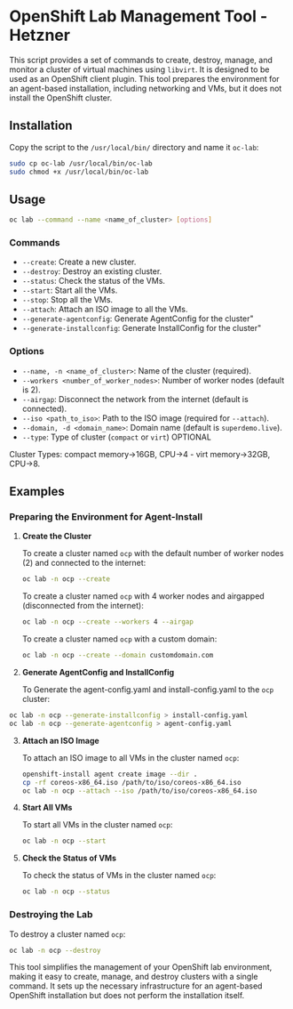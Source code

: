# OpenShift Lab Management Tool - Hetzner

This script provides a set of commands to create, destroy, manage, and monitor a cluster of virtual machines using `libvirt`. It is designed to be used as an OpenShift client plugin. This tool prepares the environment for an agent-based installation, including networking and VMs, but it does not install the OpenShift cluster.

## Installation

Copy the script to the `/usr/local/bin/` directory and name it `oc-lab`:

```bash
sudo cp oc-lab /usr/local/bin/oc-lab
sudo chmod +x /usr/local/bin/oc-lab
```

## Usage

```bash
oc lab --command --name <name_of_cluster> [options]
```

### Commands

- `--create`: Create a new cluster.
- `--destroy`: Destroy an existing cluster.
- `--status`: Check the status of the VMs.
- `--start`: Start all the VMs.
- `--stop`: Stop all the VMs.
- `--attach`: Attach an ISO image to all the VMs.
- `--generate-agentconfig`: Generate AgentConfig for the cluster"
- `--generate-installconfig`: Generate InstallConfig for the cluster"

### Options

- `--name, -n <name_of_cluster>`: Name of the cluster (required).
- `--workers <number_of_worker_nodes>`: Number of worker nodes (default is 2).
- `--airgap`: Disconnect the network from the internet (default is connected).
- `--iso <path_to_iso>`: Path to the ISO image (required for `--attach`).
- `--domain, -d <domain_name>`: Domain name (default is `superdemo.live`).
- `--type`: Type of cluster (`compact` or `virt`) OPTIONAL

Cluster Types: compact memory->16GB, CPU->4 - virt memory->32GB, CPU->8.

## Examples

### Preparing the Environment for Agent-Install

1. **Create the Cluster**

   To create a cluster named `ocp` with the default number of worker nodes (2) and connected to the internet:

   ```bash
   oc lab -n ocp --create
   ```

   To create a cluster named `ocp` with 4 worker nodes and airgapped (disconnected from the internet):

   ```bash
   oc lab -n ocp --create --workers 4 --airgap
   ```

   To create a cluster named `ocp` with a custom domain:

   ```bash
   oc lab -n ocp --create --domain customdomain.com
   ```

2. **Generate AgentConfig and InstallConfig**

   To Generate the agent-config.yaml and install-config.yaml to the `ocp` cluster:
  
  ```bash
  oc lab -n ocp --generate-installconfig > install-config.yaml
  oc lab -n ocp --generate-agentconfig > agent-config.yaml
  ```

3. **Attach an ISO Image**

   To attach an ISO image to all VMs in the cluster named `ocp`:

   ```bash
   openshift-install agent create image --dir .
   cp -rf coreos-x86_64.iso /path/to/iso/coreos-x86_64.iso
   oc lab -n ocp --attach --iso /path/to/iso/coreos-x86_64.iso
   ```

4. **Start All VMs**

   To start all VMs in the cluster named `ocp`:

   ```bash
   oc lab -n ocp --start
   ```

5. **Check the Status of VMs**

   To check the status of VMs in the cluster named `ocp`:

   ```bash
   oc lab -n ocp --status
   ```

### Destroying the Lab

To destroy a cluster named `ocp`:

```bash
oc lab -n ocp --destroy
```

This tool simplifies the management of your OpenShift lab environment, making it easy to create, manage, and destroy clusters with a single command. It sets up the necessary infrastructure for an agent-based OpenShift installation but does not perform the installation itself.
